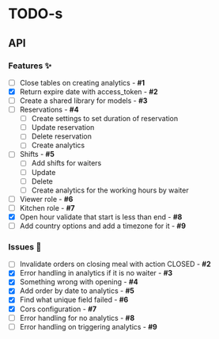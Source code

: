 # TODO-s

## API

### Features ✨

- [ ] Close tables on creating analytics - **#1**
- [x] Return expire date with access_token - **#2**
- [ ] Create a shared library for models - **#3**
- [ ] Reservations - **#4**
  - [ ] Create settings to set duration of reservation
  - [ ] Update reservation
  - [ ] Delete reservation
  - [ ] Create analytics
- [ ] Shifts - **#5**
  - [ ] Add shifts for waiters
  - [ ] Update
  - [ ] Delete
  - [ ] Create analytics for the working hours by waiter
- [ ] Viewer role - **#6**
- [ ] Kitchen role - **#7**
- [x] Open hour validate that start is less than end - **#8**
- [ ] Add country options and add a timezone for it - **#9**

### Issues 🐛

- [ ] Invalidate orders on closing meal with action CLOSED - **#2**
- [x] Error handling in analytics if it is no waiter - **#3**
- [x] Something wrong with opening - **#4**
- [x] Add order by date to analytics - **#5**
- [x] Find what unique field failed - **#6**
- [x] Cors configuration - **#7**
- [ ] Error handling for no analytics - **#8**
- [ ] Error handling on triggering analytics - **#9**
